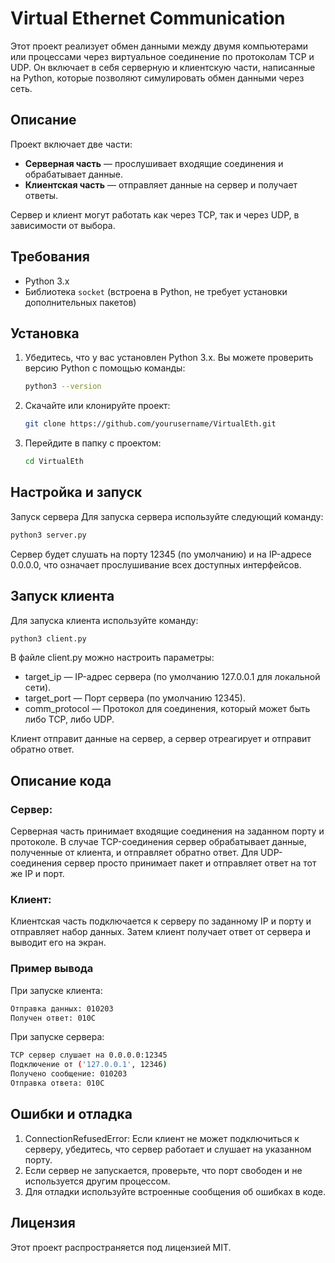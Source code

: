 # Virtual Ethernet Communication

Этот проект реализует обмен данными между двумя компьютерами или процессами через виртуальное соединение по протоколам TCP и UDP. Он включает в себя серверную и клиентскую части, написанные на Python, которые позволяют симулировать обмен данными через сеть.

## Описание

Проект включает две части:
- **Серверная часть** — прослушивает входящие соединения и обрабатывает данные.
- **Клиентская часть** — отправляет данные на сервер и получает ответы.

Сервер и клиент могут работать как через TCP, так и через UDP, в зависимости от выбора.

## Требования

- Python 3.x
- Библиотека `socket` (встроена в Python, не требует установки дополнительных пакетов)

## Установка

1. Убедитесь, что у вас установлен Python 3.x. Вы можете проверить версию Python с помощью команды:
   ```bash
   python3 --version
   ```
   
2. Скачайте или клонируйте проект:
   ```bash
   git clone https://github.com/yourusername/VirtualEth.git
   ```
   
3. Перейдите в папку с проектом:
   ```bash
   cd VirtualEth
   ```
   
## Настройка и запуск

Запуск сервера
Для запуска сервера используйте следующий команду:
   ```bash
   python3 server.py
   ```
Сервер будет слушать на порту 12345 (по умолчанию) и на IP-адресе 0.0.0.0, что означает прослушивание всех доступных интерфейсов.

## Запуск клиента
Для запуска клиента используйте команду:
   ```bash
   python3 client.py
   ```
В файле client.py можно настроить параметры:
- target_ip — IP-адрес сервера (по умолчанию 127.0.0.1 для локальной сети).
- target_port — Порт сервера (по умолчанию 12345).
- comm_protocol — Протокол для соединения, который может быть либо TCP, либо UDP.

Клиент отправит данные на сервер, а сервер отреагирует и отправит обратно ответ.

## Описание кода

### Сервер:
Серверная часть принимает входящие соединения на заданном порту и протоколе. В случае TCP-соединения сервер обрабатывает данные, полученные от клиента, и отправляет обратно ответ. Для UDP-соединения сервер просто принимает пакет и отправляет ответ на тот же IP и порт.

### Клиент:
Клиентская часть подключается к серверу по заданному IP и порту и отправляет набор данных. Затем клиент получает ответ от сервера и выводит его на экран.

### Пример вывода

При запуске клиента:
   ```bash
  Отправка данных: 010203
  Получен ответ: 010C
   ```
При запуске сервера:
   ```bash
TCP сервер слушает на 0.0.0.0:12345
Подключение от ('127.0.0.1', 12346)
Получено сообщение: 010203
Отправка ответа: 010C
   ```

## Ошибки и отладка

1. ConnectionRefusedError: Если клиент не может подключиться к серверу, убедитесь, что сервер работает и слушает на указанном порту.
2. Если сервер не запускается, проверьте, что порт свободен и не используется другим процессом.
3. Для отладки используйте встроенные сообщения об ошибках в коде.

## Лицензия

Этот проект распространяется под лицензией MIT.